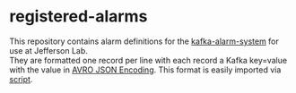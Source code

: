 # registered-alarms
This repository contains alarm definitions for the [kafka-alarm-system](https://github.com/JeffersonLab/kafka-alarm-system) for use at Jefferson Lab.  
They are formatted one record per line with each record a Kafka key=value with the value in [AVRO JSON Encoding](https://avro.apache.org/docs/current/spec.html#json_encoding).  This format is easily imported via [script](https://github.com/JeffersonLab/kafka-alarm-system/wiki/Scripts-Reference#import-registrations).
